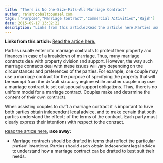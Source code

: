 ```yaml
---
title: "There is No One-Size-Fits-All Marriage Contract"
author: rajah@cobaltcounsel.com
tags: ["Purpose","Marriage Contract","Commercial Activities","Rajah"]
date: 2015-09-17 13:02:22
description: "Links from this article:Read the article here.Parties usually enter into marriage contracts to protect their property and finances in case of..."
---
```


**Links from this article:**
[Read the article here.](http://www.thespec.com/shopping-story/5575871-legal-matters-what-is-a-prenuptial-agreement-/)

Parties usually enter into marriage contracts to protect their property and finances in case of a breakdown of marriage. Thus, many marriage contracts deal with property division and support. However, the way such marriage contracts deal with these issues will vary depending on the circumstances and preferences of the parties. For example, one couple may use a marriage contract for the purpose of specifying the property that will be exempt from the default statutory regime while another couple may use a marriage contract to set out spousal support obligations. Thus, there is no uniform model for a marriage contract. Couples make and determine the content of their own contracts.

When assisting couples to draft a marriage contract it is important to have both parties obtain independent legal advice, and to make certain that both parties understand the effects of the terms of the contract. Each party must clearly express their intentions with respect to the contract.

[Read the article here.](http://www.thespec.com/shopping-story/5575871-legal-matters-what-is-a-prenuptial-agreement-/)**Take away:**
- Marriage contracts should be drafted in terms that reflect the particular parties’ intentions. Parties should each obtain independent legal advice to understand how a marriage contract can be drafted to best suit their needs.